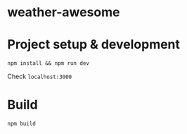 # weather-awesome

# Project setup & development

`npm install && npm run dev`

Check `localhost:3000`

# Build

`npm build`
